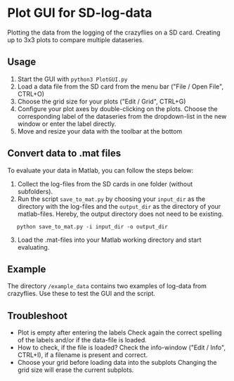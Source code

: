 # Plot GUI for SD-log-data

Plotting the data from the logging of the crazyflies on a SD card. Creating up to 3x3 plots to compare multiple dataseries.

## Usage

   1. Start the GUI with `python3 PlotGUI.py`
   2. Load a data file from the SD card from the menu bar ("File / Open File", CTRL+O)
   3. Choose the grid size for your plots ("Edit / Grid", CTRL+G)
   4. Configure your plot axes by double-clicking on the plots. Choose the corresponding label of the dataseries from the dropdown-list in the new window or enter the label directly.
   5. Move and resize your data with the toolbar at the bottom

## Convert data to .mat files

   To evaluate your data in Matlab, you can follow the steps below:
   1. Collect the log-files from the SD cards in one folder (without subfolders).
   2. Run the script `save_to_mat.py` by choosing your `input_dir` as the directory with the log-files and the `output_dir` as the directory of your matlab-files. Hereby, the output directory does not need to be existing.
   ```
      python save_to_mat.py -i input_dir -o output_dir
   ```
   3. Load the .mat-files into your Matlab working directory and start evaluating.


## Example

   The directory `/example_data` contains two examples of log-data from crazyflies. Use these to test the GUI and the script.


## Troubleshoot

   - Plot is empty after entering the labels
      Check again the correct spelling of the labels and/or if the data-file is loaded.
   - How to check, if the file is loaded?
      Check the info-window ("Edit / Info", CTRL+I), if a filename is present and correct.
   - Choose your grid before loading data into the subplots
      Changing the grid size will erase the current subplots.
